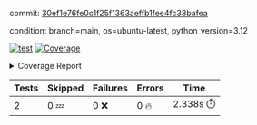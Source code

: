 commit: [30ef1e76fe0c1f25f1363aeffb1fee4fc38bafea](https://github.com/rcmdnk/boto3-session/tree/30ef1e76fe0c1f25f1363aeffb1fee4fc38bafea)

condition: branch=main, os=ubuntu-latest, python_version=3.12

[![test](https://github.com/rcmdnk/boto3-session/actions/workflows/test.yml/badge.svg)](https://github.com/rcmdnk/boto3-session/actions/runs/15952133608)
<a href="https://github.com/rcmdnk/boto3-session/blob/30ef1e76fe0c1f25f1363aeffb1fee4fc38bafea/README.md"><img alt="Coverage" src="https://img.shields.io/badge/Coverage-47%25-orange.svg" /></a><details><summary>Coverage Report </summary><table><tr><th>File</th><th>Stmts</th><th>Miss</th><th>Cover</th><th>Missing</th></tr><tbody><tr><td colspan="5"><b>src/boto3_session</b></td></tr><tr><td>&nbsp; &nbsp;<a href="https://github.com/rcmdnk/boto3-session/blob/30ef1e76fe0c1f25f1363aeffb1fee4fc38bafea/src/boto3_session/session.py">session.py</a></td><td>59</td><td>34</td><td>42%</td><td><a href="https://github.com/rcmdnk/boto3-session/blob/30ef1e76fe0c1f25f1363aeffb1fee4fc38bafea/src/boto3_session/session.py#L15-L18">15&ndash;18</a>, <a href="https://github.com/rcmdnk/boto3-session/blob/30ef1e76fe0c1f25f1363aeffb1fee4fc38bafea/src/boto3_session/session.py#L60">60</a>, <a href="https://github.com/rcmdnk/boto3-session/blob/30ef1e76fe0c1f25f1363aeffb1fee4fc38bafea/src/boto3_session/session.py#L68-L70">68&ndash;70</a>, <a href="https://github.com/rcmdnk/boto3-session/blob/30ef1e76fe0c1f25f1363aeffb1fee4fc38bafea/src/boto3_session/session.py#L73-L97">73&ndash;97</a>, <a href="https://github.com/rcmdnk/boto3-session/blob/30ef1e76fe0c1f25f1363aeffb1fee4fc38bafea/src/boto3_session/session.py#L100-L122">100&ndash;122</a>, <a href="https://github.com/rcmdnk/boto3-session/blob/30ef1e76fe0c1f25f1363aeffb1fee4fc38bafea/src/boto3_session/session.py#L125-L129">125&ndash;129</a>, <a href="https://github.com/rcmdnk/boto3-session/blob/30ef1e76fe0c1f25f1363aeffb1fee4fc38bafea/src/boto3_session/session.py#L132-L133">132&ndash;133</a>, <a href="https://github.com/rcmdnk/boto3-session/blob/30ef1e76fe0c1f25f1363aeffb1fee4fc38bafea/src/boto3_session/session.py#L136-L137">136&ndash;137</a></td></tr><tr><td><b>TOTAL</b></td><td><b>64</b></td><td><b>34</b></td><td><b>47%</b></td><td>&nbsp;</td></tr></tbody></table></details>

| Tests | Skipped | Failures | Errors | Time |
| ----- | ------- | -------- | -------- | ------------------ |
| 2 | 0 :zzz: | 0 :x: | 0 :fire: | 2.338s :stopwatch: |

